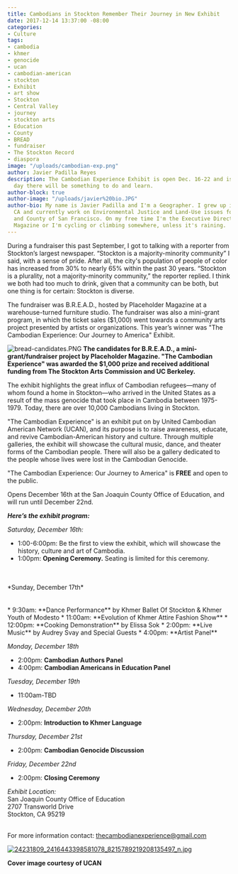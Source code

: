 ```yaml
---
title: Cambodians in Stockton Remember Their Journey in New Exhibit
date: 2017-12-14 13:37:00 -08:00
categories:
- Culture
tags:
- cambodia
- khmer
- genocide
- ucan
- cambodian-american
- stockton
- Exhibit
- art show
- Stockton
- Central Valley
- journey
- stockton arts
- Education
- County
- BREAD
- fundraiser
- The Stockton Record
- diaspora
image: "/uploads/cambodian-exp.png"
author: Javier Padilla Reyes
description: The Cambodian Experience Exhibit is open Dec. 16-22 and is FREE. Every
  day there will be something to do and learn.
author-block: true
author-image: "/uploads/javier%20bio.JPG"
author-bio: My name is Javier Padilla and I'm a Geographer. I grew up in Stockton,
  CA and currently work on Environmental Justice and Land-Use issues for the City
  and County of San Francisco. On my free time I'm the Executive Director of Placeholder
  Magazine or I'm cycling or climbing somewhere, unless it's raining.
---
```


During a fundraiser this past September, I got to talking with a reporter from Stockton’s largest newspaper. “Stockton is a majority-minority community” I said, with a sense of pride. After all, the city's population of people of color has increased from 30% to nearly 65% within the past 30 years. “Stockton is a plurality, not a majority-minority community,” the reporter replied. I think we both had too much to drink, given that a community can be both, but one thing is for certain: Stockton is diverse.

The fundraiser was B.R.E.A.D., hosted by Placeholder Magazine at a warehouse-turned furniture studio. The fundraiser was also a mini-grant program, in which the ticket sales ($1,000) went towards a community arts project presented by artists or organizations. This year’s winner was "The Cambodian Experience: Our Journey to America" Exhibit. 

![bread-candidates.PNG](/uploads/bread-candidates.PNG)
**The candidates for B.R.E.A.D., a mini-grant/fundraiser project by Placeholder Magazine. "The Cambodian Experience" was awarded the $1,000 prize and received additional funding from The Stockton Arts Commission and UC Berkeley.**

The exhibit highlights the great influx of Cambodian refugees—many of whom found a home in Stockton—who arrived in the United States as a result of the mass genocide that took place in Cambodia between 1975-1979. Today, there are over 10,000 Cambodians living in Stockton. 

"The Cambodian Experience" is an exhibit put on by United Cambodian American Network (UCAN), and its purpose is to raise awareness, educate, and revive Cambodian-American history and culture. Through multiple galleries, the exhibit will showcase the cultural music, dance, and theater forms of the Cambodian people. There will also be a gallery dedicated to the people whose lives were lost in the Cambodian Genocide. 

"The Cambodian Experience: Our Journey to America" is **FREE** and open to the public. 

Opens December 16th at the San Joaquin County Office of Education, and will run until December 22nd. 

*__Here’s the exhibit program:__*

*Saturday, December 16th:*<br>
* 1:00-6:00pm: Be the first to view the exhibit, which will showcase the history, culture and art of Cambodia.
* 1:00pm: **Opening Ceremony.** Seating is limited for this ceremony.
<br>
<br>
*Sunday, December 17th*<br>
<br>
<br>
* 9:30am: **Dance Performance** by Khmer Ballet Of Stockton & Khmer Youth of Modesto
* 11:00am: **Evolution of Khmer Attire Fashion Show**
* 12:00pm: **Cooking Demonstration** by Elissa Sok
* 2:00pm: **Live Music** by Audrey Svay and Special Guests
* 4:00pm: **Artist Panel** 

*Monday, December 18th*  
* 2:00pm: **Cambodian Authors Panel**
* 4:00pm: **Cambodian Americans in Education Panel** 

*Tuesday, December 19th* 
* 11:00am-TBD

*Wednesday, December 20th*
* 2:00pm: **Introduction to Khmer Language**

*Thursday, December 21st* 
* 2:00pm: **Cambodian Genocide Discussion** 

*Friday, December 22nd* 
* 2:00pm: **Closing Ceremony**

*Exhibit Location:*<br> 
San Joaquin County Office of Education<br>
2707 Transworld Drive<br>
Stockton, CA 95219<br><br>

For more information contact: thecambodianexperience@gmail.com

[![24231809_2416443398581078_8215789219208135497_n.jpg](/uploads/24231809_2416443398581078_8215789219208135497_n.jpg)](https://www.facebook.com/TheCambodianExperience/)

**Cover image courtesy of UCAN**

